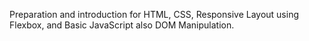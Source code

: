 Preparation and introduction for HTML, CSS, Responsive Layout using Flexbox, and Basic JavaScript also DOM Manipulation.
